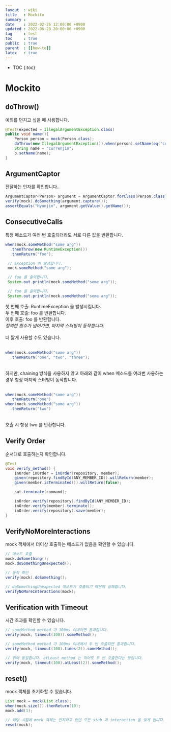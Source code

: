 ```yaml
---
layout  : wiki
title   : Mockito
summary :
date    : 2022-02-26 12:00:00 +0900
updated : 2022-06-28 20:00:00 +0900
tag     : test
toc     : true
public  : true
parent  : [[how-to]]
latex   : true
---
```

* TOC
{:toc}

# Mockito

## doThrow()
예외를 던지고 싶을 때 사용합니다.
```java
@Test(expected = IllegalArgumentException.class)
public void name(){
    Person person = mock(Person.class);
    doThrow(new IllegalArgumentException()).when(person).setName(eq("currenjin"));
    String name = "currenjin";
    p.setName(name);
}
```

## ArgumentCaptor

전달하는 인자를 확인합니다..

```java
ArgumentCaptor<Person> argument = ArgumentCaptor.forClass(Person.class);
verify(mock).doSomething(argument.capture());
assertEquals("Hyunjin", argument.getValue().getName()); 
```

## ConsecutiveCalls

특정 메소드가 여러 번 호출되더라도 서로 다른 값을 반환합니다.

```java
when(mock.someMethod("some arg"))
  .thenThrow(new RuntimeException())
  .thenReturn("foo");

 // Exception 이 발생합니다.
 mock.someMethod("some arg");

 // foo 를 출력합니다.
 System.out.println(mock.someMethod("some arg"));

 // foo 를 출력합니다.
 System.out.println(mock.someMethod("some arg"));
```

첫 번째 호출: RuntimeException 을 발생시킵니다.<br>
두 번째 호출: foo 를 반환합니다.<br>
이후 호출: foo 를 반환합니다.<br>
_정의한 횟수가 넘어가면, 마지막 스터빙이 동작합니다._<br>
<br>
더 짧게 사용할 수도 있습니다.<br>
<br>

```java
when(mock.someMethod("some arg"))
  .thenReturn("one", "two", "three");
```
<br>
하지만, chaining 방식을 사용하지 않고 아래와 같이 when 메소드를 여러번 사용하는 경우 항상 마지막 스터빙이 동작합니다.<br>
<br>

```java
when(mock.someMethod("some arg"))
  .thenReturn("one")
when(mock.someMethod("some arg"))
  .thenReturn("two")
```

<br>
호출 시 항상 two 를 반환합니다.<br>

## Verify Order
순서대로 호출하는지 확인합니다.
```java
@Test
void verify_method() {
    InOrder inOrder = inOrder(repository, member);
    given(repository.findById(ANY_MEMBER_ID)).willReturn(member);
    given(member.isTerminated()).willReturn(false);

    sut.terminate(command);

    inOrder.verify(repository).findById(ANY_MEMBER_ID);
    inOrder.verify(member).terminate();
    inOrder.verify(repository).save(member);
}
```

## VerifyNoMoreInteractions

mock 객체에서 더이상 호출하는 메소드가 없음을 확인할 수 있습니다.

```java
// 메소드 호출
mock.doSomething();
mock.doSomethingUnexpected();

// 동작 확인
verify(mock).doSomething();

// doSomethingUnexpected 메소드가 호출되기 때문에 실패합니다.
verifyNoMoreInteractions(mock);
```

## Verification with Timeout
시간 초과를 확인할 수 있습니다.

```java
// someMethod method 가 100ms 이내이면 통과합니다.
verify(mock, timeout(100)).someMethod();

// someMethod method 가 100ms 이내에서 두 번 호출되면 통과합니다.
verify(mock, timeout(100).times(2)).someMethod();

// 위와 동일합니다. atLeast method 는 적어도 두 번 호출한다는 뜻입니다.
verify(mock, timeout(100).atLeast(2)).someMethod();
```

## reset()

mock 객체를 초기화할 수 있습니다.

```java
List mock = mock(List.class);
when(mock.size()).thenReturn(10);
mock.add(1);

// 해당 시점에 mock 객체는 인지하고 있던 모든 stub 과 interaction 을 잊게 됩니다.
reset(mock);
```
